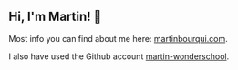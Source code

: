 ##  Hi, I'm Martin! 👋

Most info you can find about me here: [martinbourqui.com](http://www.martinbourqui.com).

I also have used the Github account [martin-wonderschool](https://github.com/martin-wonderschool).

<!--
**bourqui/bourqui** is a ✨ _special_ ✨ repository because its `README.md` (this file) appears on your GitHub profile.

Here are some ideas to get you started:

- 🔭 I’m currently working on ...
- 🌱 I’m currently learning ...
- 👯 I’m looking to collaborate on ...
- 🤔 I’m looking for help with ...
- 💬 Ask me about ...
- 📫 How to reach me: ...
- 😄 Pronouns: ...
- ⚡ Fun fact: ...
-->

